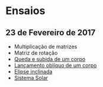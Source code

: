 # Ensaios

## 23 de Fevereiro de 2017
* Multiplicação de matrizes
* Matriz de rotação
* [Queda e subida de um corpo](mra.py)
* [Lançamento oblíquo de um corpo](lancamento.py)
* [Elipse inclinada](elipse-inclinada.py)
* [Sistema Solar](sistema_solar.py)

